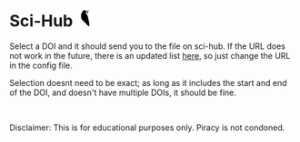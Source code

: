 # Sci-Hub <img src="icon.png" alt="image" width="30"/>

Select a DOI and it should send you to the file on sci-hub. If the URL does not work in the future, there is an updated list [here](https://sci-hub-links.com), so just change the URL in the config file.

Selection doesnt need to be exact; as long as it includes the start and end of the DOI, and doesn't have multiple DOIs, it should be fine.

<br>

Disclaimer: This is for educational purposes only. Piracy is not condoned.
